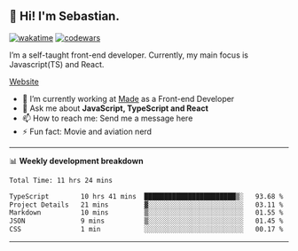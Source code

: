 ## 👋 Hi! I'm Sebastian.

[![wakatime](https://wakatime.com/badge/user/df0036c6-328a-4a39-be9b-e49417ed22a1.svg)](https://wakatime.com/@df0036c6-328a-4a39-be9b-e49417ed22a1)
[![codewars](https://www.codewars.com/users/sebavuye/badges/small)](https://www.codewars.com/users/sebavuye)

I’m a self-taught front-end developer. Currently, my main focus is Javascript(TS) and React.

[Website](https://sebastianvuye.be)

- 🔭 I’m currently working at [Made](https://made.be/) as a Front-end Developer
- 💬 Ask me about **JavaScript, TypeScript and React**
- 📫 How to reach me: Send me a message here
- ⚡ Fun fact: Movie and aviation nerd

-------

📊 **Weekly development breakdown**

<!--START_SECTION:waka-->

```txt
Total Time: 11 hrs 24 mins

TypeScript        10 hrs 41 mins  ███████████████████████▒░   93.68 %
Project Details   21 mins         ▓░░░░░░░░░░░░░░░░░░░░░░░░   03.11 %
Markdown          10 mins         ▒░░░░░░░░░░░░░░░░░░░░░░░░   01.55 %
JSON              9 mins          ▒░░░░░░░░░░░░░░░░░░░░░░░░   01.45 %
CSS               1 min           ░░░░░░░░░░░░░░░░░░░░░░░░░   00.17 %
```

<!--END_SECTION:waka-->
-------
